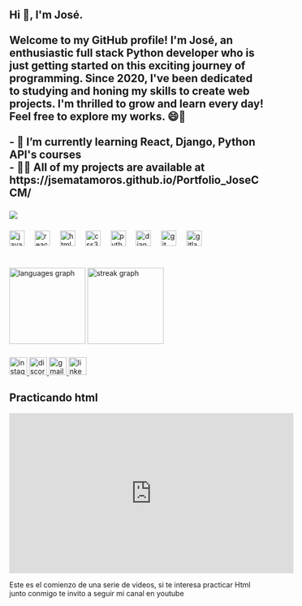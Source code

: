 <h2 align="left">Hi 👋, I'm José.<br><br>Welcome to my GitHub profile! I'm José, an enthusiastic full stack Python developer who is just getting started on this exciting journey of programming. Since 2020, I've been dedicated to studying and honing my skills to create web projects. I'm thrilled to grow and learn every day! Feel free to explore my works. 😄🚀<br><br>- 🌱 I’m currently learning React, Django, Python API's courses<br>- 👨‍💻 All of my projects are available at https://jsematamoros.github.io/Portfolio_JoseCCM/</h2>

###

<div align="left">
  <img src="https://komarev.com/ghpvc/?username=JseMatamoros"  />
</div>

###

<div align="left">
  <img src="https://cdn.jsdelivr.net/gh/devicons/devicon/icons/javascript/javascript-original.svg" height="30" alt="javascript logo"  />
  <img width="12" />
  <img src="https://cdn.jsdelivr.net/gh/devicons/devicon/icons/react/react-original.svg" height="30" alt="react logo"  />
  <img width="12" />
  <img src="https://cdn.jsdelivr.net/gh/devicons/devicon/icons/html5/html5-original.svg" height="30" alt="html5 logo"  />
  <img width="12" />
  <img src="https://cdn.jsdelivr.net/gh/devicons/devicon/icons/css3/css3-original.svg" height="30" alt="css3 logo"  />
  <img width="12" />
  <img src="https://cdn.jsdelivr.net/gh/devicons/devicon/icons/python/python-original.svg" height="30" alt="python logo"  />
  <img width="12" />
  <img src="https://cdn.jsdelivr.net/gh/devicons/devicon/icons/django/django-plain.svg" height="30" alt="django logo"  />
  <img width="12" />
  <img src="https://cdn.jsdelivr.net/gh/devicons/devicon/icons/git/git-original.svg" height="30" alt="git logo"  />
  <img width="12" />
  <img src="https://cdn.jsdelivr.net/gh/devicons/devicon/icons/gitlab/gitlab-original.svg" height="30" alt="gitlab logo"  />
</div>

###

<br clear="both">

<div align="left">
  <img src="https://github-readme-stats.vercel.app/api/top-langs?username=JseMatamoros&locale=en&hide_title=false&layout=compact&card_width=320&langs_count=5&theme=dracula&hide_border=false" height="150" alt="languages graph"  />
  <img src="https://streak-stats.demolab.com?user=JseMatamoros&locale=en&mode=daily&theme=dracula&hide_border=false&border_radius=5" height="150" alt="streak graph"  />
</div>

###

<div align="left">
  <a href="https://www.instagram.com/josematamoros916/" target="_blank">
    <img src="https://img.shields.io/static/v1?message=Instagram&logo=instagram&label=&color=E4405F&logoColor=white&labelColor=&style=for-the-badge" height="35" alt="instagram logo" />
  </a>
  <a href="https://www.discord.com/users/7950/" target="_blank">
    <img src="https://img.shields.io/static/v1?message=Discord&logo=discord&label=&color=7289DA&logoColor=white&labelColor=&style=for-the-badge" height="35" alt="discord logo" />
  </a>
  <a href="mailto:josematamoros916@gmail.com">
    <img src="https://img.shields.io/static/v1?message=Gmail&logo=gmail&label=&color=D14836&logoColor=white&labelColor=&style=for-the-badge" height="35" alt="gmail logo" />
  </a>
  <a href="https://www.linkedin.com/in/josé-carlos-cárcamo-matamoros-254a411aa/" target="_blank">
    <img src="https://img.shields.io/static/v1?message=LinkedIn&logo=linkedin&label=&color=0077B5&logoColor=white&labelColor=&style=for-the-badge" height="35" alt="linkedin logo" />
  </a>
</div>

###

<h2>Practicando html</h2>

<div align="center">
  <iframe width="560" height="315" src="https://www.youtube.com/embed/d49-ZJQidbA" frameborder="0" allowfullscreen></iframe>
</div>

<p>Este es el comienzo de una serie de videos, si te interesa practicar Html junto conmigo te invito a seguir mi canal en youtube</p>

###